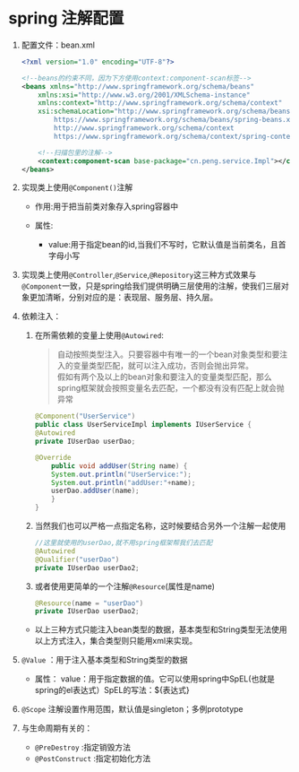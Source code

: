 # spring 注解配置

1. 配置文件：bean.xml

    ```xml
    <?xml version="1.0" encoding="UTF-8"?>

    <!--beans的约束不同，因为下方使用context:component-scan标签-->
    <beans xmlns="http://www.springframework.org/schema/beans"
        xmlns:xsi="http://www.w3.org/2001/XMLSchema-instance"
        xmlns:context="http://www.springframework.org/schema/context"
        xsi:schemaLocation="http://www.springframework.org/schema/beans
            https://www.springframework.org/schema/beans/spring-beans.xsd
            http://www.springframework.org/schema/context
            https://www.springframework.org/schema/context/spring-context.xsd">

        <!--扫描包里的注解-->
        <context:component-scan base-package="cn.peng.service.Impl"></context:component-scan>
    </beans>
    ```

2. 实现类上使用`@Component()`注解

    * 作用:用于把当前类对象存入spring容器中

    * 属性:
        * value:用于指定bean的id,当我们不写时，它默认值是当前类名，且首字母小写

3. 实现类上使用`@Controller`,`@Service`,`@Repository`这三种方式效果与`@Component`一致，只是spring给我们提供明确三层使用的注解，使我们三层对象更加清晰，分别对应的是：表现层、服务层、持久层。  

4. 依赖注入：

    1. 在所需依赖的变量上使用`@Autowired`:
        > 自动按照类型注入。只要容器中有唯一的一个bean对象类型和要注入的变量类型匹配，就可以注入成功，否则会抛出异常。  
        假如有两个及以上的bean对象和要注入的变量类型匹配，那么spring框架就会按照变量名去匹配，一个都没有没有匹配上就会抛异常

        ```java
        @Component("UserService")
        public class UserServiceImpl implements IUserService {
        @Autowired
        private IUserDao userDao;

        @Override
            public void addUser(String name) {
            System.out.println("UserService:");
            System.out.println("addUser:"+name);
            userDao.addUser(name);
            }
        }
        ```

    2. 当然我们也可以严格一点指定名称，这时候要结合另外一个注解一起使用

        ```java
        //这里就使用的userDao,就不用spring框架帮我们去匹配
        @Autowired
        @Qualifier("userDao")
        private IUserDao userDao2;
        ```

    3. 或者使用更简单的一个注解`@Resource`(属性是name)

        ```java
        @Resource(name = "userDao")
        private IUserDao userDao2;
        ```

    * 以上三种方式只能注入bean类型的数据，基本类型和String类型无法使用以上方式注入，集合类型则只能用xml来实现。

5. `@Value` ：用于注入基本类型和String类型的数据
    * 属性： value：用于指定数据的值。它可以使用spring中SpEL(也就是spring的el表达式）SpEL的写法：${表达式}

6. `@Scope` 注解设置作用范围，默认值是singleton；多例prototype

7. 与生命周期有关的：

    * `@PreDestroy` :指定销毁方法
    * `@PostConstruct` :指定初始化方法

